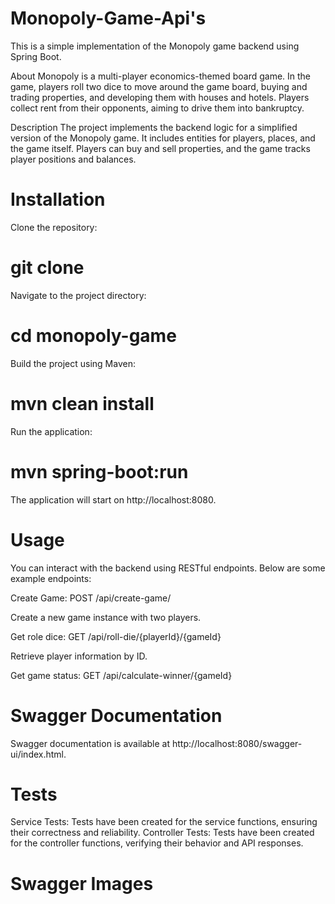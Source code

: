 # Monopoly-Game-Api's
This is a simple implementation of the Monopoly game backend using Spring Boot.

About
Monopoly is a multi-player economics-themed board game. In the game, players roll two dice to move around the game board, buying and trading properties, and developing them with houses and hotels. Players collect rent from their opponents, aiming to drive them into bankruptcy.

Description
The project implements the backend logic for a simplified version of the Monopoly game. It includes entities for players, places, and the game itself. Players can buy and sell properties, and the game tracks player positions and balances.

# Installation
Clone the repository:

# git clone <repository-url>
Navigate to the project directory:

# cd monopoly-game
Build the project using Maven:

# mvn clean install
Run the application:

# mvn spring-boot:run
The application will start on http://localhost:8080.

# Usage
You can interact with the backend using RESTful endpoints. Below are some example endpoints:

Create Game: POST /api/create-game/

Create a new game instance with two players.

Get role dice: GET /api/roll-die/{playerId}/{gameId}

Retrieve player information by ID.

Get game status: GET /api/calculate-winner/{gameId}

# Swagger Documentation

Swagger documentation is available at http://localhost:8080/swagger-ui/index.html.

# Tests

Service Tests: Tests have been created for the service functions, ensuring their correctness and reliability.
Controller Tests: Tests have been created for the controller functions, verifying their behavior and API responses.

# Swagger Images

